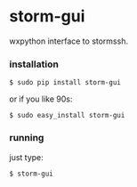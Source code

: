 storm-gui
=========

wxpython interface to stormssh.

### installation ###


```
$ sudo pip install storm-gui
```
or if you like 90s:

```
$ sudo easy_install storm-gui
```

### running ###

just type:

```
$ storm-gui
```
